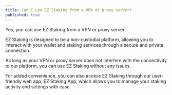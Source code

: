 ```yaml
---
title: Can I use EZ Staking from a VPN or proxy server?
published: true
---
```


Yes, you can use EZ Staking from a VPN or proxy server.

EZ Staking is designed to be a non-custodial platform, allowing you to interact with your wallet and staking services through a secure and private connection.

As long as your VPN or proxy server does not interfere with the connectivity to our platform, you can use EZ Staking without any issues.

For added convenience, you can also access EZ Staking through our user-friendly web app, EZ Staking App, which allows you to manage your staking activity and settings with ease.
